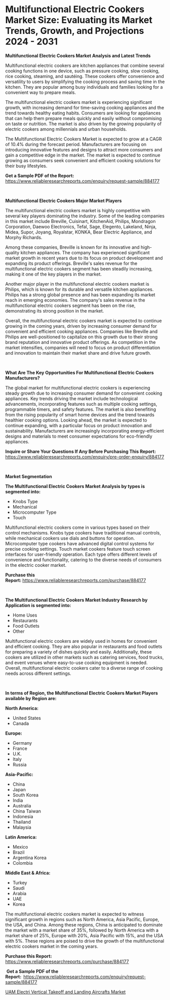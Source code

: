 <p><h1>Multifunctional Electric Cookers Market Size: Evaluating its Market Trends, Growth, and Projections 2024 - 2031</h1></p><p><strong>Multifunctional Electric Cookers Market Analysis and Latest Trends</strong></p>
<p><p>Multifunctional electric cookers are kitchen appliances that combine several cooking functions in one device, such as pressure cooking, slow cooking, rice cooking, steaming, and sautéing. These cookers offer convenience and versatility to users by simplifying the cooking process and saving time in the kitchen. They are popular among busy individuals and families looking for a convenient way to prepare meals.</p><p>The multifunctional electric cookers market is experiencing significant growth, with increasing demand for time-saving cooking appliances and the trend towards healthy eating habits. Consumers are looking for appliances that can help them prepare meals quickly and easily without compromising on taste or nutrition. The market is also driven by the growing popularity of electric cookers among millennials and urban households.</p><p>The Multifunctional Electric Cookers Market is expected to grow at a CAGR of 10.4% during the forecast period. Manufacturers are focusing on introducing innovative features and designs to attract more consumers and gain a competitive edge in the market. The market is expected to continue growing as consumers seek convenient and efficient cooking solutions for their busy lifestyles.</p></p>
<p><strong>Get a Sample PDF of the Report:&nbsp;</strong> <a href="https://www.reliableresearchreports.com/enquiry/request-sample/884177">https://www.reliableresearchreports.com/enquiry/request-sample/884177</a></p>
<p>&nbsp;</p>
<p><strong>Multifunctional Electric Cookers Major Market Players</strong></p>
<p><p>The multifunctional electric cookers market is highly competitive with several key players dominating the industry. Some of the leading companies in this market include Breville, Cuisinart, KitchenAid, Philips, Mondragon Corporation, Daewoo Electronics, Tefal, Sage, Elegento, Lakeland, Ninja, Midea, Supor, Joyang, Royalstar, KONKA, Bear Electric Appliance, and Morphy Richards.</p><p>Among these companies, Breville is known for its innovative and high-quality kitchen appliances. The company has experienced significant market growth in recent years due to its focus on product development and expanding its product offerings. Breville's sales revenue for the multifunctional electric cookers segment has been steadily increasing, making it one of the key players in the market.</p><p>Another major player in the multifunctional electric cookers market is Philips, which is known for its durable and versatile kitchen appliances. Philips has a strong global presence and has been expanding its market reach in emerging economies. The company's sales revenue in the multifunctional electric cookers segment has been on the rise, demonstrating its strong position in the market.</p><p>Overall, the multifunctional electric cookers market is expected to continue growing in the coming years, driven by increasing consumer demand for convenient and efficient cooking appliances. Companies like Breville and Philips are well-positioned to capitalize on this growth due to their strong brand reputation and innovative product offerings. As competition in the market intensifies, companies will need to focus on product differentiation and innovation to maintain their market share and drive future growth.</p></p>
<p>&nbsp;</p>
<p><strong>What Are The Key Opportunities For Multifunctional Electric Cookers Manufacturers?</strong></p>
<p><p>The global market for multifunctional electric cookers is experiencing steady growth due to increasing consumer demand for convenient cooking appliances. Key trends driving the market include technological advancements, incorporating features such as multiple cooking settings, programmable timers, and safety features. The market is also benefiting from the rising popularity of smart home devices and the trend towards healthier cooking options. Looking ahead, the market is expected to continue expanding, with a particular focus on product innovation and sustainability. Manufacturers are increasingly incorporating energy-efficient designs and materials to meet consumer expectations for eco-friendly appliances.</p></p>
<p><strong>Inquire or Share Your Questions If Any Before Purchasing This Report:</strong> <a href="https://www.reliableresearchreports.com/enquiry/pre-order-enquiry/884177">https://www.reliableresearchreports.com/enquiry/pre-order-enquiry/884177</a></p>
<p>&nbsp;</p>
<p><strong>Market Segmentation</strong></p>
<p><strong>The Multifunctional Electric Cookers Market Analysis by types is segmented into:</strong></p>
<p><ul><li>Knobs Type</li><li>Mechanical</li><li>Microcomputer Type</li><li>Touch</li></ul></p>
<p><p>Multifunctional electric cookers come in various types based on their control mechanisms. Knobs type cookers have traditional manual controls, while mechanical cookers use dials and buttons for operation. Microcomputer type cookers have advanced digital control systems for precise cooking settings. Touch market cookers feature touch screen interfaces for user-friendly operation. Each type offers different levels of convenience and functionality, catering to the diverse needs of consumers in the electric cooker market.</p></p>
<p><strong>Purchase this Report:&nbsp;</strong><a href="https://www.reliableresearchreports.com/purchase/884177">https://www.reliableresearchreports.com/purchase/884177</a></p>
<p>&nbsp;</p>
<p><strong>The Multifunctional Electric Cookers Market Industry Research by Application is segmented into:</strong></p>
<p><ul><li>Home Uses</li><li>Restaurants</li><li>Food Outlets</li><li>Other</li></ul></p>
<p><p>Multifunctional electric cookers are widely used in homes for convenient and efficient cooking. They are also popular in restaurants and food outlets for preparing a variety of dishes quickly and easily. Additionally, these cookers are utilized in other markets such as catering services, food trucks, and event venues where easy-to-use cooking equipment is needed. Overall, multifunctional electric cookers cater to a diverse range of cooking needs across different settings.</p></p>
<p>&nbsp;</p>
<p><strong>In terms of Region, the Multifunctional Electric Cookers Market Players available by Region are:</strong></p>
<p>
    <p> <strong> North America: </strong>
        <ul>
            <li>United States</li>
            <li>Canada</li>
        </ul>
        </p> 
    <p> <strong> Europe: </strong>
        <ul>
            <li>Germany</li>
            <li>France</li>
            <li>U.K.</li>
            <li>Italy</li>
            <li>Russia</li>
        </ul>
        </p> 
    <p> <strong> Asia-Pacific: </strong>
        <ul>
            <li>China</li>
            <li>Japan</li>
            <li>South Korea</li>
            <li>India</li>
            <li>Australia</li>
            <li>China Taiwan</li>
            <li>Indonesia</li>
            <li>Thailand</li>
            <li>Malaysia</li>
        </ul>
        </p> 
    <p> <strong> Latin America: </strong>
        <ul>
            <li>Mexico</li>
            <li>Brazil</li>
            <li>Argentina Korea</li>
            <li>Colombia</li>
        </ul>
        </p> 
    <p> <strong> Middle East & Africa: </strong>
        <ul>
            <li>Turkey</li>
            <li>Saudi</li>
            <li>Arabia</li>
            <li>UAE</li>
            <li>Korea</li>
        </ul>
    </p>
    </p>
<p><p>The multifunctional electric cookers market is expected to witness significant growth in regions such as North America, Asia Pacific, Europe, the USA, and China. Among these regions, China is anticipated to dominate the market with a market share of 35%, followed by North America with a market share of 25%, Europe with 20%, Asia Pacific with 15%, and the USA with 5%. These regions are poised to drive the growth of the multifunctional electric cookers market in the coming years.</p></p>
<p><strong>Purchase this Report: </strong><a href="https://www.reliableresearchreports.com/purchase/884177">https://www.reliableresearchreports.com/purchase/884177</a></p>
<p>&nbsp;<strong>Get a Sample PDF of the Report:&nbsp;&nbsp;</strong><a href="https://www.reliableresearchreports.com/enquiry/request-sample/884177">https://www.reliableresearchreports.com/enquiry/request-sample/884177</a></p>
<p><strong></strong></p>
<p><p><a href="https://iodized-pantydraco-05c.notion.site/UAM-Electri-Vertical-Takeoff-and-Landing-Aircrafts-Market-Share-Market-New-Trends-Analysis-Report--818021b6cb574d57b8d8ad6b0381b080">UAM Electri Vertical Takeoff and Landing Aircrafts Market</a></p></p>